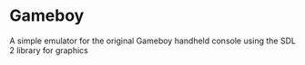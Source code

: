# Gameboy
A simple emulator for the original Gameboy handheld console using the SDL 2 library for graphics
